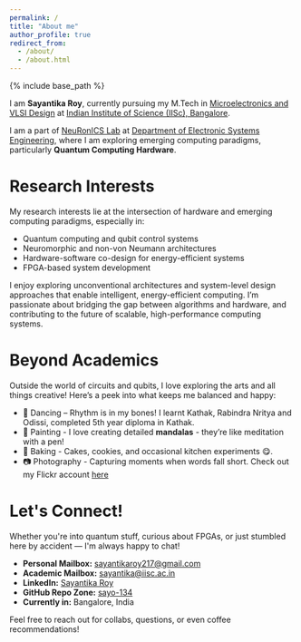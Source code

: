 ```yaml
---
permalink: /
title: "About me"
author_profile: true
redirect_from: 
  - /about/
  - /about.html
---
```


{% include base_path %}

I am **Sayantika Roy**, currently pursuing my M.Tech in [Microelectronics and VLSI Design](https://microelectronics-eecs.iisc.ac.in/) at [Indian Institute of Science (IISc), Bangalore](https://iisc.ac.in/).

I am a part of [NeuRonICS Lab](https://labs.dese.iisc.ac.in/neuronics/) at [Department of Electronic Systems Engineering](https://dese.iisc.ac.in/), where I am exploring emerging computing paradigms, particularly **Quantum Computing Hardware**.

Research Interests
=====
My research interests lie at the intersection of hardware and emerging computing paradigms, especially in:

- Quantum computing and qubit control systems  
- Neuromorphic and non-von Neumann architectures  
- Hardware-software co-design for energy-efficient systems  
- FPGA-based system development

I enjoy exploring unconventional architectures and system-level design approaches that enable intelligent, energy-efficient computing. I’m passionate about bridging the gap between algorithms and hardware, and contributing to the future of scalable, high-performance computing systems.

Beyond Academics
=====
Outside the world of circuits and qubits, I love exploring the arts and all things creative! Here’s a peek into what keeps me balanced and happy:
* :dancer: Dancing – Rhythm is in my bones! I learnt Kathak, Rabindra Nritya and Odissi, completed 5th year diploma in Kathak.
* 🎨 Painting - I love creating detailed **mandalas** - they’re like meditation with a pen!
* :cookie: Baking - Cakes, cookies, and occasional kitchen experiments :yum:.
* :camera: Photography - Capturing moments when words fall short. Check out my Flickr account [here](https://www.flickr.com/photos/sayantikaroy217)


Let's Connect!
=====
Whether you're into quantum stuff, curious about FPGAs, or just stumbled here by accident — I'm always happy to chat!

- **Personal Mailbox:** [sayantikaroy217@gmail.com](mailto:sayantikaroy217@gmail.com)  
- **Academic Mailbox:** [sayantika@iisc.ac.in](mailto:sayantika@iisc.ac.in)  
- **LinkedIn:** [Sayantika Roy](https://linkedin.com/in/sayantika-roy-867141220)  
- **GitHub Repo Zone:** [sayo-134](https://github.com/sayo-134)  
- **Currently in:** Bangalore, India

Feel free to reach out for collabs, questions, or even coffee recommendations!